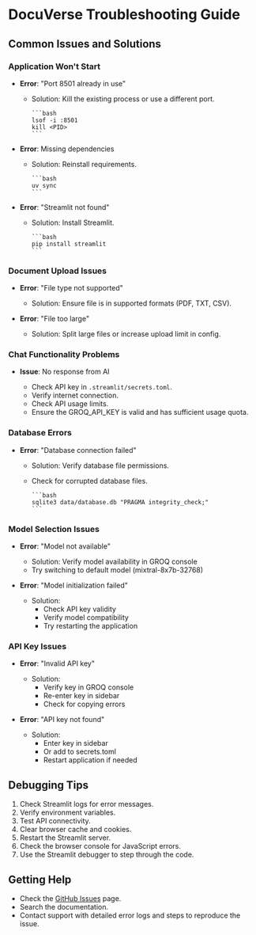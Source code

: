 # DocuVerse Troubleshooting Guide

## Common Issues and Solutions

### Application Won't Start

* **Error**: "Port 8501 already in use"

  * Solution: Kill the existing process or use a different port.

        ```bash
        lsof -i :8501
        kill <PID>
        ```

* **Error**: Missing dependencies

  * Solution: Reinstall requirements.

        ```bash
        uv sync
        ```

* **Error**: "Streamlit not found"

  * Solution: Install Streamlit.

        ```bash
        pip install streamlit
        ```

### Document Upload Issues

* **Error**: "File type not supported"

  * Solution: Ensure file is in supported formats (PDF, TXT, CSV).
* **Error**: "File too large"

  * Solution: Split large files or increase upload limit in config.

### Chat Functionality Problems

* **Issue**: No response from AI

  * Check API key in `.streamlit/secrets.toml`.
  * Verify internet connection.
  * Check API usage limits.
  * Ensure the GROQ\_API\_KEY is valid and has sufficient usage quota.

### Database Errors

* **Error**: "Database connection failed"

  * Solution: Verify database file permissions.
  * Check for corrupted database files.

        ```bash
        sqlite3 data/database.db "PRAGMA integrity_check;"
        ```

### Model Selection Issues

* **Error**: "Model not available"
  * Solution: Verify model availability in GROQ console
  * Try switching to default model (mixtral-8x7b-32768)

* **Error**: "Model initialization failed"
  * Solution:
    * Check API key validity
    * Verify model compatibility
    * Try restarting the application

### API Key Issues

* **Error**: "Invalid API key"
  * Solution:
    * Verify key in GROQ console
    * Re-enter key in sidebar
    * Check for copying errors

* **Error**: "API key not found"
  * Solution:
    * Enter key in sidebar
    * Or add to secrets.toml
    * Restart application if needed

## Debugging Tips

1. Check Streamlit logs for error messages.
2. Verify environment variables.
3. Test API connectivity.
4. Clear browser cache and cookies.
5. Restart the Streamlit server.
6. Check the browser console for JavaScript errors.
7. Use the Streamlit debugger to step through the code.

## Getting Help

* Check the [GitHub Issues](https://github.com/KPrince-coder/docuverse/issues) page.
* Search the documentation.
* Contact support with detailed error logs and steps to reproduce the issue.

